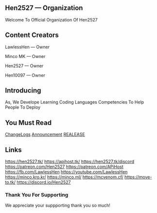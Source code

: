 ## Hen2527 — Organization
Welcome To Official Organization Of Hen2527

## Content Creators

LawlessHen — Owner

Minco MK — Owner

Hen2527 — Owner

Hen10097 — Owner


## Introducing
As, We Develope Learning Coding Languages Competencies To Help People To Deploy

## You Must Read
[ChangeLogs](/CHANGELOGS.md)
[Announcement](/ANNOUNCEMENT.md)
[REALEASE](/REALEASE.md)

## Links
 https://hen2527.tk/
 https://apihost.tk/
 https://hen2527.tk/discord 
 https://patreon.com/Hen2527
 https://patreon.com/APiHost
 https://fb.com/LawlessHen
 https://youtube.com/LawlessHen
 https://minco.kro.kr/
 https://minco.ml/
 https://mcvenom.cf/
 https://move-to.tk/
 https://discord.io/Hen2527

### Thank You For Supporting
We appreciate your suppporting thank you so much! 
